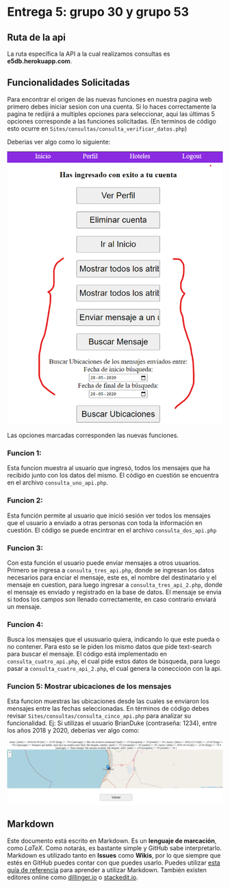 # Entrega 5: grupo 30 y grupo 53

## Ruta de la api

La ruta específica la API a la cual realizamos consultas es **e5db.herokuapp.com**.

## Funcionalidades Solicitadas

Para encontrar el origen de las nuevas funciones en nuestra pagina web primero debes iniciar sesion con una cuenta. Si lo haces correctamente la pagina te redijirá a multiples opciones para seleccionar, aqui las últimas 5 opciones corresponde a las funciones solicitadas. (En terminos de código esto ocurre en ```Sites/consultas/consulta_verificar_datos.php```)

Deberias ver algo como lo siguiente:

![Alt text](funciones.png "Donde encontrar las funciones solcitadas")

Las opciones marcadas corresponden las nuevas funciones.

### Funcion 1:

Esta funcion muestra al usuario que ingresó, todos los mensajes que ha recibido junto con los datos del mismo. El código en cuestión se encuentra en el archivo ```consulta_uno_api.php```.

### Funcion 2:

Esta función permite al usuario que inició sesión ver todos los mensajes que el usuario a enviado a otras personas con toda la información en cuestión. El código se puede encintrar en el archivo ```consulta_dos_api.php```

### Funcion 3: 

Con esta función el usuario puede enviar mensajes a otros usuarios. Primero se ingresa a ```consulta_tres_api.php```, donde se ingresan los datos necesarios para enciar el mensaje, este es, el nombre del destinatario y el mensaje en cuestion, para luego ingresar a ```consulta_tres_api_2.php```, donde el mensaje es enviado y registrado en la base de datos. El mensaje se envia si todos los campos son llenado correctamente, en caso contrario enviará un mensaje. 

### Funcion 4: 

Busca los mensajes que el ususuario quiera, indicando lo que este pueda o no contener. Para esto se le piden los mismo datos que pide text-search para buscar el mensaje. El código está implementado en ```consulta_cuatro_api.php```, el cual pide estos datos de búsqueda, para luego pasar a ```consulta_cuatro_api_2.php```, el cual genera la coneccioón con la api. 

### Funcion 5: Mostrar ubicaciones de los mensajes 

Esta funcion muestras las ubicaciones desde las cuales se enviaron los mensajes entre las fechas seleccionadas. En términos de código debes revisar ```Sites/consultas/consulta_cinco_api.php``` para analizar su funcionalidad. 
Ej: Si utilizas el usuario BrianDuke (contraseña: 1234), entre los años 2018 y 2020, deberias ver algo como:


![Alt text](funcion_5.png "Función 5: Ubicaciones")



## Markdown

Este documento está escrito en Markdown. Es un **lenguaje de marcación**, como *LaTeX*. Como notarás, es bastante simple y GitHub sabe interpretarlo. Markdown es utilizado tanto en **Issues** como **Wikis**, por lo que siempre que estés en GitHub puedes contar con que puedes usarlo. Puedes utilizar [esta guía de referencia](https://github.com/adam-p/markdown-here/wiki/Markdown-Cheatsheet) para aprender a utilizar Markdown. También existen editores online como [dillinger.io](http://dillinger.io/) o [stackedit.io](https://stackedit.io).

